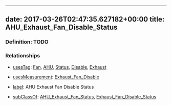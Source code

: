 
---
date: 2017-03-26T02:47:35.627182+00:00
title: AHU_Exhaust_Fan_Disable_Status
---
### Definition: TODO

### Relationships

* [usesTag](https://brickschema.org/schema/1.0/BrickFrame#usesTag): [Fan](https://brickschema.org/schema/1.0/BrickTag#Fan), [AHU](https://brickschema.org/schema/1.0/BrickTag#AHU), [Status](https://brickschema.org/schema/1.0/BrickTag#Status), [Disable](https://brickschema.org/schema/1.0/BrickTag#Disable), [Exhaust](https://brickschema.org/schema/1.0/BrickTag#Exhaust)

* [usesMeasurement](https://brickschema.org/schema/1.0/BrickFrame#usesMeasurement): [Exhaust_Fan_Disable](https://brickschema.org/schema/1.0/Brick#Exhaust_Fan_Disable)

* [label](http://www.w3.org/2000/01/rdf-schema#label): AHU Exhaust Fan Disable Status

* [subClassOf](http://www.w3.org/2000/01/rdf-schema#subClassOf): [AHU_Exhaust_Fan_Status](https://brickschema.org/schema/1.0/Brick#AHU_Exhaust_Fan_Status), [Exhaust_Fan_Disable_Status](https://brickschema.org/schema/1.0/Brick#Exhaust_Fan_Disable_Status)
